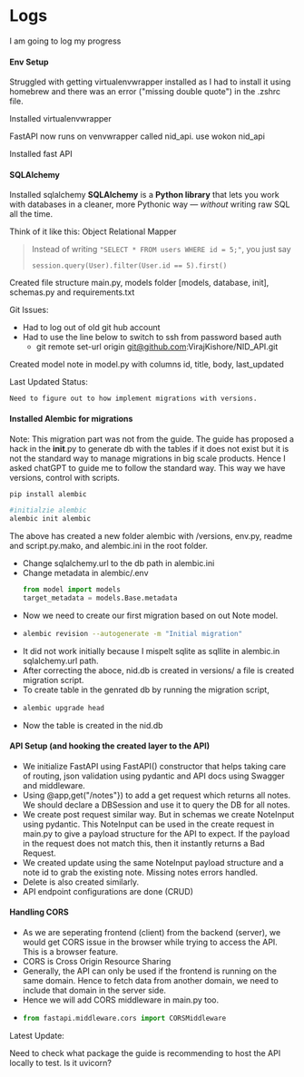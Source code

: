 # **Logs**

I am going to log my progress

#### Env Setup

Struggled with getting virtualenvwrapper installed as I had to install it using homebrew and there was an error ("missing double quote") in the .zshrc file.

Installed virtualenvwrapper

FastAPI now runs on venvwrapper called nid_api. use wokon nid_api

Installed fast API

#### SQLAlchemy

Installed sqlalchemy
**SQLAlchemy** is a **Python library** that lets you work with databases in a cleaner, more Pythonic way — _without_ writing raw SQL all the time.

Think of it like this: Object Relational Mapper

> Instead of writing `"SELECT * FROM users WHERE id = 5;"`, you just say
>
> `session.query(User).filter(User.id == 5).first()`

Created file structure
main.py, models folder [models, database, init], schemas.py and requirements.txt

Git Issues:

- Had to log out of old git hub account
- Had to use the line below to switch to ssh from password based auth
  - git remote set-url origin git@github.com:VirajKishore/NID_API.git

Created model note in model.py with columns id, title, body, last_updated

Last Updated Status:

    Need to figure out to how implement migrations with versions.

#### Installed Alembic for migrations

Note: This migration part was not from the guide. The guide has proposed a hack in the **init**.py to generate db with the tables if it does not exist but it is not the standard way to manage migrations in big scale products. Hence I asked chatGPT to guide me to follow the standard way. This way we have versions, control with scripts.

```python
pip install alembic

#initialzie alembic
alembic init alembic
```

The above has created a new folder alembic with /versions, env.py, readme and script.py.mako, and alembic.ini in the root folder.

- Change sqlalchemy.url to the db path in alembic.ini
- Change metadata in alembic/.env
  ```python
  from model import models
  target_metadata = models.Base.metadata
  ```
- Now we need to create our first migration based on out Note model.
- ```bash
  alembic revision --autogenerate -m "Initial migration"
  ```
- It did not work initially because I mispelt sqlite as sqllite in alembic.in sqlalchemy.url path.
- After correcting the aboce, nid.db is created in versions/ a file is created migration script.
- To create table in the genrated db by running the migration script,
- ```bash
  alembic upgrade head
  ```
- Now the table is created in the nid.db

#### API Setup (and hooking the created layer to the API)

- We initialize FastAPI using FastAPI() constructor that helps taking care of routing, json validation using pydantic and API docs using Swagger and middleware.
- Using @app,get("/notes"}) to add a get request which returns all notes. We should declare a DBSession and use it to query the DB for all notes.
- We create post request similar way. But in schemas we create NoteInput using pydantic. This NoteInput can be used in the create request in main.py to give a payload structure for the API to expect. If the payload in the request does not match this, then it instantly returns a Bad Request.
- We created update using the same NoteInput payload structure and a note id to grab the existing note. Missing notes errors handled.
- Delete is also created similarly.
- API endpoint configurations are done (CRUD)

#### Handling CORS

- As we are seperating frontend (client) from the backend (server), we would get CORS issue in the browser while trying to access the API. This is a browser feature.
- CORS is Cross Origin Resource Sharing
- Generally, the API can only be used if the frontend is running on the same domain. Hence to fetch data from another domain, we need to include that domain in the server side.
- Hence we will add CORS middleware in main.py too.
- ```python
  from fastapi.middleware.cors import CORSMiddleware
  ```

Latest Update:

Need to check what package the guide is recommending to host the API locally to test. Is it uvicorn?
